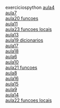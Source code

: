 exerciciospython 
<a href='https://gabrielryanft.github.io/learning/cursoemvideo/python/exerciciospython/aula4/' target='_blank' rel='next'>aula4</a><br/>
<a href='https://gabrielryanft.github.io/learning/cursoemvideo/python/exerciciospython/aula7/' target='_blank' rel='next'>aula7</a><br/>
<a href='https://gabrielryanft.github.io/learning/cursoemvideo/python/exerciciospython/aula20 funcoes/' target='_blank' rel='next'>aula20 funcoes</a><br/>
<a href='https://gabrielryanft.github.io/learning/cursoemvideo/python/exerciciospython/aula11/' target='_blank' rel='next'>aula11</a><br/>
<a href='https://gabrielryanft.github.io/learning/cursoemvideo/python/exerciciospython/aula23 funcoes locais/' target='_blank' rel='next'>aula23 funcoes locais</a><br/>
<a href='https://gabrielryanft.github.io/learning/cursoemvideo/python/exerciciospython/aula13/' target='_blank' rel='next'>aula13</a><br/>
<a href='https://gabrielryanft.github.io/learning/cursoemvideo/python/exerciciospython/aula19 dicionarios/' target='_blank' rel='next'>aula19 dicionarios</a><br/>
<a href='https://gabrielryanft.github.io/learning/cursoemvideo/python/exerciciospython/aula17/' target='_blank' rel='next'>aula17</a><br/>
<a href='https://gabrielryanft.github.io/learning/cursoemvideo/python/exerciciospython/aula18/' target='_blank' rel='next'>aula18</a><br/>
<a href='https://gabrielryanft.github.io/learning/cursoemvideo/python/exerciciospython/aula6/' target='_blank' rel='next'>aula6</a><br/>
<a href='https://gabrielryanft.github.io/learning/cursoemvideo/python/exerciciospython/aula10/' target='_blank' rel='next'>aula10</a><br/>
<a href='https://gabrielryanft.github.io/learning/cursoemvideo/python/exerciciospython/aula21 funcoes/' target='_blank' rel='next'>aula21 funcoes</a><br/>
<a href='https://gabrielryanft.github.io/learning/cursoemvideo/python/exerciciospython/aula8/' target='_blank' rel='next'>aula8</a><br/>
<a href='https://gabrielryanft.github.io/learning/cursoemvideo/python/exerciciospython/aula16/' target='_blank' rel='next'>aula16</a><br/>
<a href='https://gabrielryanft.github.io/learning/cursoemvideo/python/exerciciospython/aula15/' target='_blank' rel='next'>aula15</a><br/>
<a href='https://gabrielryanft.github.io/learning/cursoemvideo/python/exerciciospython/aula9/' target='_blank' rel='next'>aula9</a><br/>
<a href='https://gabrielryanft.github.io/learning/cursoemvideo/python/exerciciospython/aula14/' target='_blank' rel='next'>aula14</a><br/>
<a href='https://gabrielryanft.github.io/learning/cursoemvideo/python/exerciciospython/aula22 funcoes locais/' target='_blank' rel='next'>aula22 funcoes locais</a><br/>
